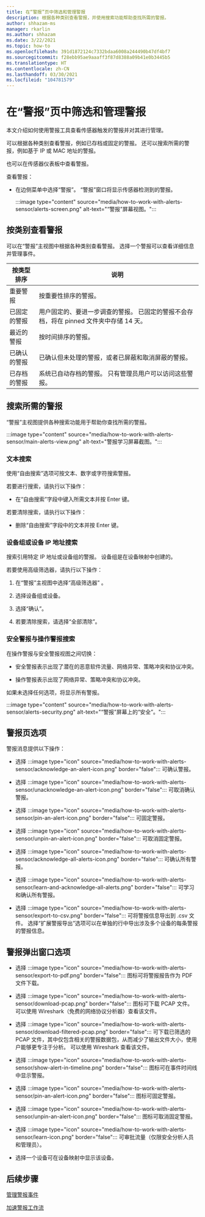 ```yaml
---
title: 在“警报”页中筛选和管理警报
description: 根据各种类别查看警报，并使用搜索功能帮助查找所需的警报。
author: shhazam-ms
manager: rkarlin
ms.author: shhazam
ms.date: 3/22/2021
ms.topic: how-to
ms.openlocfilehash: 391d1872124c7332bdaa6008a244490b47df4bf7
ms.sourcegitcommit: f28ebb95ae9aaaff3f87d8388a09b41e0b3445b5
ms.translationtype: HT
ms.contentlocale: zh-CN
ms.lasthandoff: 03/30/2021
ms.locfileid: "104781579"
---
```

# <a name="filter-and-manage-alerts-from-the-alerts-page"></a>在“警报”页中筛选和管理警报 

本文介绍如何使用警报工具查看传感器触发的警报并对其进行管理。

可以根据各种类别查看警报，例如已存档或固定的警报。 还可以搜索所需的警报，例如基于 IP 或 MAC 地址的警报。  

也可以在传感器仪表板中查看警报。

查看警报：

- 在边侧菜单中选择“警报”。 “警报”窗口将显示传感器检测到的警报。

  :::image type="content" source="media/how-to-work-with-alerts-sensor/alerts-screen.png" alt-text="“警报”屏幕视图。":::

## <a name="view-alerts-by-category"></a>按类别查看警报

可以在“警报”主视图中根据各种类别查看警报。 选择一个警报可以查看详细信息并管理事件。

| 按类型排序 | 说明 |
|--|--|
| 重要警报 | 按重要性排序的警报。 |
| 已固定的警报 | 用户固定的、要进一步调查的警报。 已固定的警报不会存档，将在 pinned 文件夹中存储 14 天。 |
| 最近的警报 | 按时间排序的警报。 |
| 已确认的警报 | 已确认但未处理的警报，或者已屏蔽和取消屏蔽的警报。 |
| 已存档的警报 | 系统已自动存档的警报。 只有管理员用户可以访问这些警报。 |

## <a name="search-for-alerts-of-interest"></a>搜索所需的警报

“警报”主视图提供各种搜索功能用于帮助你查找所需的警报。

:::image type="content" source="media/how-to-work-with-alerts-sensor/main-alerts-view.png" alt-text="警报学习屏幕截图。":::

### <a name="text-search"></a>文本搜索

使用“自由搜索”选项可按文本、数字或字符搜索警报。

若要进行搜索，请执行以下操作：

- 在“自由搜索”字段中键入所需文本并按 Enter 键。

若要清除搜索，请执行以下操作：

- 删除“自由搜索”字段中的文本并按 Enter 键。

### <a name="device-group-or-device-ip-address-search"></a>设备组或设备 IP 地址搜索

搜索引用特定 IP 地址或设备组的警报。 设备组是在设备映射中创建的。

若要使用高级筛选器，请执行以下操作：

1. 在“警报”主视图中选择“高级筛选器” 。

2. 选择设备组或设备。

3. 选择“确认”。

4. 若要清除搜索，请选择“全部清除”。

### <a name="security-versus-operational-alert-search"></a>安全警报与操作警报搜索

在操作警报与安全警报视图之间切换：

- 安全警报表示出现了潜在的恶意软件流量、网络异常、策略冲突和协议冲突。

- 操作警报表示出现了网络异常、策略冲突和协议冲突。

如果未选择任何选项，将显示所有警报。

:::image type="content" source="media/how-to-work-with-alerts-sensor/alerts-security.png" alt-text="“警报”屏幕上的“安全”。":::

## <a name="alert-page-options"></a>警报页选项

警报消息提供以下操作：

- 选择 :::image type="icon" source="media/how-to-work-with-alerts-sensor/acknowledge-an-alert-icon.png" border="false"::: 可确认警报。

- 选择 :::image type="icon" source="media/how-to-work-with-alerts-sensor/unacknowledge-an-alert-icon.png" border="false"::: 可取消确认警报。

- 选择 :::image type="icon" source="media/how-to-work-with-alerts-sensor/pin-an-alert-icon.png" border="false"::: 可固定警报。

- 选择 :::image type="icon" source="media/how-to-work-with-alerts-sensor/unpin-an-alert-icon.png" border="false"::: 可取消固定警报。

- 选择 :::image type="icon" source="media/how-to-work-with-alerts-sensor/acknowledge-all-alerts-icon.png" border="false"::: 可确认所有警报。

- 选择 :::image type="icon" source="media/how-to-work-with-alerts-sensor/learn-and-acknowledge-all-alerts.png" border="false"::: 可学习和确认所有警报。

- 选择 :::image type="icon" source="media/how-to-work-with-alerts-sensor/export-to-csv.png" border="false"::: 可将警报信息导出到 .csv 文件。 选择“扩展警报导出”选项可以在单独的行中导出涉及多个设备的每条警报的警报信息。

## <a name="alert-pop-up-window-options"></a>警报弹出窗口选项

- 选择 :::image type="icon" source="media/how-to-work-with-alerts-sensor/export-to-pdf.png" border="false"::: 图标可将警报报告作为 PDF 文件下载。

- 选择 :::image type="icon" source="media/how-to-work-with-alerts-sensor/download-pcap.png" border="false"::: 图标可下载 PCAP 文件。 可以使用 Wireshark（免费的网络协议分析器）查看该文件。

- 选择 :::image type="icon" source="media/how-to-work-with-alerts-sensor/download-filtered-pcap.png" border="false"::: 可下载已筛选的 PCAP 文件，其中仅包含相关的警报数据包，从而减少了输出文件大小，使用户能够更专注于分析。 可以使用 Wireshark 查看该文件。

- 选择 :::image type="icon" source="media/how-to-work-with-alerts-sensor/show-alert-in-timeline.png" border="false"::: 图标可在事件时间线中显示警报。

- 选择 :::image type="icon" source="media/how-to-work-with-alerts-sensor/pin-an-alert-icon.png" border="false"::: 图标可固定警报。

- 选择 :::image type="icon" source="media/how-to-work-with-alerts-sensor/unpin-an-alert-icon.png" border="false"::: 图标可取消固定警报。

- 选择 :::image type="icon" source="media/how-to-work-with-alerts-sensor/learn-icon.png" border="false"::: 可审批流量（仅限安全分析人员和管理员）。

- 选择一个设备可在设备映射中显示该设备。

## <a name="next-steps"></a>后续步骤

[管理警报事件](how-to-manage-the-alert-event.md)

[加速警报工作流](how-to-accelerate-alert-incident-response.md)
